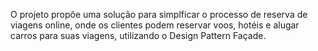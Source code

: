 O projeto propõe uma solução para simplficar o processo de reserva de viagens online, onde os clientes podem reservar voos, hotéis e alugar carros para suas viagens, utilizando o Design Pattern Façade. 
